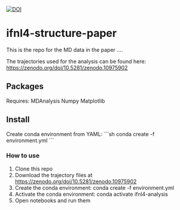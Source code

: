 [![DOI](https://zenodo.org/badge/DOI/10.5281/zenodo.10976282.svg)](https://doi.org/10.5281/zenodo.10976282)
# ifnl4-structure-paper

This is the repo for the MD data in the paper ....

The trajectories used for the analysis can be found here: https://zenodo.org/doi/10.5281/zenodo.10975902

## Packages
Requires:
MDAnalysis
Numpy
Matplotlib

## Install
Create conda environment from YAML:
´´´sh
conda create -f environment.yml
´´´

### How to use
1) Clone this repo
2) Download the trajectory files at https://zenodo.org/doi/10.5281/zenodo.10975902
3) Create the conda environment: conda create -f environment.yml
4) Activate the conda environment: conda activate ifnl4-analysis
5) Open notebooks and run them

